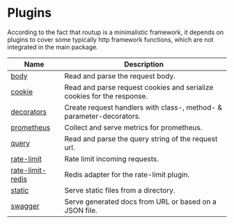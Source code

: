 # Plugins

According to the fact that routup is a minimalistic framework, it depends on plugins to cover some
typically http framework functions, which are not integrated in the main package.

| Name                                               | Description                                                            |
|----------------------------------------------------|------------------------------------------------------------------------|
| [body](./../plugins/body/)                         | Read and parse the request body.                                       |
| [cookie](./../plugins/cookie/)                     | Read and parse request cookies and serialize cookies for the response. |
| [decorators](./../plugins/decorators/)             | Create request handlers with class-, method- & parameter-decorators.   |
| [prometheus](./../plugins/prometheus/)             | Collect and serve metrics for prometheus.                              |
| [query](./../plugins/query/)                       | Read and parse the query string of the request url.                    |
| [rate-limit](./../plugins/rate-limit/)             | Rate limit incoming requests.                                          |
| [rate-limit-redis](./../plugins/rate-limit-redis/) | Redis adapter for the rate-limit plugin.                               |
| [static](./../plugins/static/)                     | Serve static files from a directory.                                   |
| [swagger](./../plugins/swagger/)                   | Serve generated docs from URL or based on a JSON file.                 |

